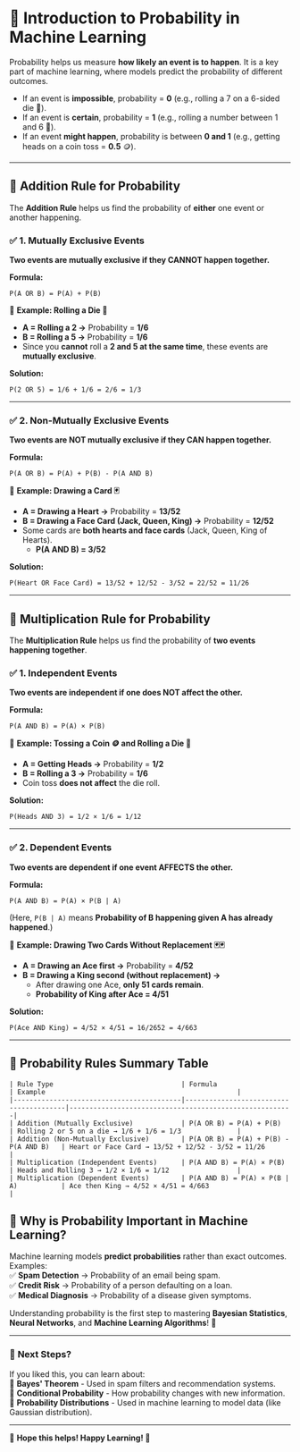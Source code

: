 # 🎲 Introduction to Probability in Machine Learning

Probability helps us measure **how likely an event is to happen**. It is a key part of machine learning, where models predict the probability of different outcomes.

- If an event is **impossible**, probability = **0** (e.g., rolling a 7 on a 6-sided die 🎲).
- If an event is **certain**, probability = **1** (e.g., rolling a number between 1 and 6 🎲).
- If an event **might happen**, probability is between **0 and 1** (e.g., getting heads on a coin toss = **0.5** 🪙).

---

## 🎯 **Addition Rule for Probability**

The **Addition Rule** helps us find the probability of **either** one event or another happening.

### ✅ **1. Mutually Exclusive Events**

**Two events are mutually exclusive if they CANNOT happen together.**

**Formula:**

```text
P(A OR B) = P(A) + P(B)
```

📌 **Example: Rolling a Die 🎲**

- **A = Rolling a 2 →** Probability = **1/6**
- **B = Rolling a 5 →** Probability = **1/6**
- Since you **cannot** roll a **2 and 5 at the same time**, these events are **mutually exclusive**.

**Solution:**

```text
P(2 OR 5) = 1/6 + 1/6 = 2/6 = 1/3
```

---

### ✅ **2. Non-Mutually Exclusive Events**

**Two events are NOT mutually exclusive if they CAN happen together.**

**Formula:**

```text
P(A OR B) = P(A) + P(B) - P(A AND B)
```

📌 **Example: Drawing a Card 🃏**

- **A = Drawing a Heart →** Probability = **13/52**
- **B = Drawing a Face Card (Jack, Queen, King) →** Probability = **12/52**
- Some cards are **both hearts and face cards** (Jack, Queen, King of Hearts).
  - **P(A AND B) = 3/52**

**Solution:**

```text
P(Heart OR Face Card) = 13/52 + 12/52 - 3/52 = 22/52 = 11/26
```

---

## 🎯 **Multiplication Rule for Probability**

The **Multiplication Rule** helps us find the probability of **two events happening together**.

### ✅ **1. Independent Events**

**Two events are independent if one does NOT affect the other.**

**Formula:**

```text
P(A AND B) = P(A) × P(B)
```

📌 **Example: Tossing a Coin 🪙 and Rolling a Die 🎲**

- **A = Getting Heads →** Probability = **1/2**
- **B = Rolling a 3 →** Probability = **1/6**
- Coin toss **does not affect** the die roll.

**Solution:**

```text
P(Heads AND 3) = 1/2 × 1/6 = 1/12
```

---

### ✅ **2. Dependent Events**

**Two events are dependent if one event AFFECTS the other.**

**Formula:**

```text
P(A AND B) = P(A) × P(B | A)
```

(Here, `P(B | A)` means **Probability of B happening given A has already happened**.)

📌 **Example: Drawing Two Cards Without Replacement 🃏🃏**

- **A = Drawing an Ace first →** Probability = **4/52**
- **B = Drawing a King second (without replacement) →**
  - After drawing one Ace, **only 51 cards remain**.
  - **Probability of King after Ace = 4/51**

**Solution:**

```text
P(Ace AND King) = 4/52 × 4/51 = 16/2652 = 4/663
```

---

## 🎯 **Probability Rules Summary Table**

```
| Rule Type                                | Formula                               | Example                                                |
|------------------------------------------|----------------------------------------|--------------------------------------------------------|
| Addition (Mutually Exclusive)            | P(A OR B) = P(A) + P(B)                | Rolling 2 or 5 on a die → 1/6 + 1/6 = 1/3              |
| Addition (Non-Mutually Exclusive)        | P(A OR B) = P(A) + P(B) - P(A AND B)   | Heart or Face Card → 13/52 + 12/52 - 3/52 = 11/26      |
| Multiplication (Independent Events)      | P(A AND B) = P(A) × P(B)               | Heads and Rolling 3 → 1/2 × 1/6 = 1/12                 |
| Multiplication (Dependent Events)        | P(A AND B) = P(A) × P(B | A)           | Ace then King → 4/52 × 4/51 = 4/663                    |
```

## 🚀 **Why is Probability Important in Machine Learning?**

Machine learning models **predict probabilities** rather than exact outcomes. Examples:  
✅ **Spam Detection** → Probability of an email being spam.  
✅ **Credit Risk** → Probability of a person defaulting on a loan.  
✅ **Medical Diagnosis** → Probability of a disease given symptoms.

Understanding probability is the first step to mastering **Bayesian Statistics**, **Neural Networks**, and **Machine Learning Algorithms**! 🎯

---

### 📌 **Next Steps?**

If you liked this, you can learn about:  
🔹 **Bayes' Theorem** - Used in spam filters and recommendation systems.  
🔹 **Conditional Probability** - How probability changes with new information.  
🔹 **Probability Distributions** - Used in machine learning to model data (like Gaussian distribution).

---

📢 **Hope this helps! Happy Learning! 🚀**
